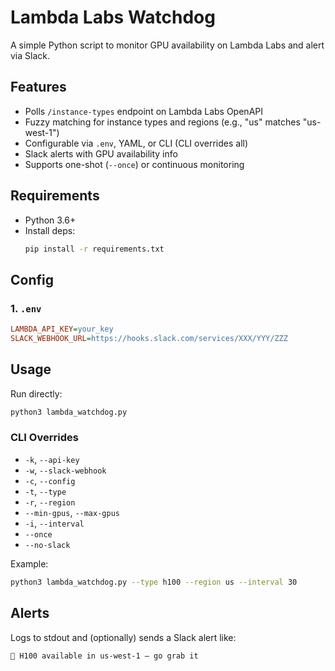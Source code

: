 # Lambda Labs Watchdog

A simple Python script to monitor GPU availability on Lambda Labs and alert via Slack.

## Features
- Polls `/instance-types` endpoint on Lambda Labs OpenAPI
- Fuzzy matching for instance types and regions (e.g., "us" matches "us-west-1")
- Configurable via `.env`, YAML, or CLI (CLI overrides all)
- Slack alerts with GPU availability info
- Supports one-shot (`--once`) or continuous monitoring

## Requirements
- Python 3.6+
- Install deps:
  ```bash
  pip install -r requirements.txt
  ```

## Config

### 1. `.env`
```ini
LAMBDA_API_KEY=your_key
SLACK_WEBHOOK_URL=https://hooks.slack.com/services/XXX/YYY/ZZZ
```

## Usage
Run directly:
```bash
python3 lambda_watchdog.py
```

### CLI Overrides
- `-k`, `--api-key`
- `-w`, `--slack-webhook`
- `-c`, `--config`
- `-t`, `--type`
- `-r`, `--region`
- `--min-gpus`, `--max-gpus`
- `-i`, `--interval`
- `--once`
- `--no-slack`

Example:
```bash
python3 lambda_watchdog.py --type h100 --region us --interval 30
```

## Alerts
Logs to stdout and (optionally) sends a Slack alert like:
```
🚨 H100 available in us-west-1 — go grab it
```
